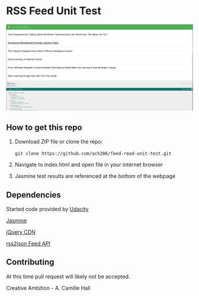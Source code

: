 RSS Feed Unit Test
===============================
<img src="images/screenshot.png">

## How to get this repo
1) Download ZIP file or clone the repo:

    ```git clone https://github.com/ach206/feed-read-unit-test.git```

2) Navigate to index.html and open file in your internet browser

3) Jasmine test results are referenced at the bottom of the webpage


## Dependencies
Started code provided by [Udacity](www.udacity.com)

[Jasmine](http://jasmine.github.io/)

[jQuery CDN](https://developers.google.com/speed/libraries/)

[rss2json Feed API](https://rss2json.com/)

## Contributing
At this time pull request will likely not be accepted.

Creative Ambition - A. Camille Hall


